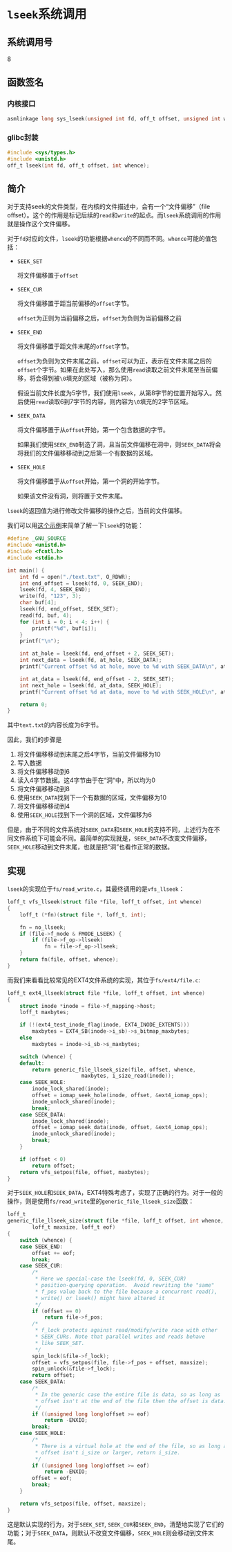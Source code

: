 # `lseek`系统调用

## 系统调用号

8

## 函数签名

### 内核接口

```c
asmlinkage long sys_lseek(unsigned int fd, off_t offset, unsigned int whence);
```

### glibc封装

```c
#include <sys/types.h>
#include <unistd.h>
off_t lseek(int fd, off_t offset, int whence);
```

## 简介

对于支持seek的文件类型，在内核的文件描述中，会有一个“文件偏移”（file offset）。这个的作用是标记后续的`read`和`write`的起点。而`lseek`系统调用的作用就是操作这个文件偏移。

对于`fd`对应的文件，`lseek`的功能根据`whence`的不同而不同。`whence`可能的值包括：

* `SEEK_SET`

    将文件偏移置于`offset`

* `SEEK_CUR`

    将文件偏移置于距当前偏移的`offset`字节。

    `offset`为正则为当前偏移之后，`offset`为负则为当前偏移之前

* `SEEK_END`

    将文件偏移置于距文件末尾的`offset`字节。

    `offset`为负则为文件末尾之前。`offset`可以为正，表示在文件末尾之后的`offset`个字节。如果在此处写入，那么使用`read`读取之前文件末尾至当前偏移，将会得到被`\0`填充的区域（被称为洞）。
    
    假设当前文件长度为5字节，我们使用`lseek`，从第8字节的位置开始写入。然后使用`read`读取6到7字节的内容，则内容为`\0`填充的2字节区域。

* `SEEK_DATA`

    将文件偏移置于从`offset`开始，第一个包含数据的字节。

    如果我们使用`SEEK_END`制造了洞，且当前文件偏移在洞中，则`SEEK_DATA`将会将我们的文件偏移移动到之后第一个有数据的区域。

* `SEEK_HOLE`

    将文件偏移置于从`offset`开始，第一个洞的开始字节。

    如果该文件没有洞，则将置于文件末尾。

`lseek`的返回值为进行修改文件偏移的操作之后，当前的文件偏移。

我们可以用[这个示例](https://github.com/Evian-Zhang/introduction-to-linux-x86_64-syscall/tree/master/codes/lseek-hole)来简单了解一下`lseek`的功能：

```c
#define _GNU_SOURCE
#include <unistd.h>
#include <fcntl.h>
#include <stdio.h>

int main() {
    int fd = open("./text.txt", O_RDWR);
    int end_offset = lseek(fd, 0, SEEK_END);
    lseek(fd, 4, SEEK_END);
    write(fd, "123", 3);
    char buf[4];
    lseek(fd, end_offset, SEEK_SET);
    read(fd, buf, 4);
    for (int i = 0; i < 4; i++) {
        printf("%d", buf[i]);
    }
    printf("\n");

    int at_hole = lseek(fd, end_offset + 2, SEEK_SET);
    int next_data = lseek(fd, at_hole, SEEK_DATA);
    printf("Current offset %d at hole, move to %d with SEEK_DATA\n", at_hole, next_data);

    int at_data = lseek(fd, end_offset - 2, SEEK_SET);
    int next_hole = lseek(fd, at_data, SEEK_HOLE);
    printf("Current offset %d at data, move to %d with SEEK_HOLE\n", at_data, next_hole);

    return 0;
}
```

其中`text.txt`的内容长度为6字节。

因此，我们的步骤是

1. 将文件偏移移动到末尾之后4字节，当前文件偏移为10
2. 写入数据
3. 将文件偏移移动到6
4. 读入4字节数据。这4字节由于在“洞“中，所以均为0
5. 将文件偏移移动到8
6. 使用`SEEK_DATA`找到下一个有数据的区域，文件偏移为10
7. 将文件偏移移动到4
8. 使用`SEEK_HOLE`找到下一个洞的区域，文件偏移为6

但是，由于不同的文件系统对`SEEK_DATA`和`SEEK_HOLE`的支持不同，上述行为在不同文件系统下可能会不同。最简单的实现就是，`SEEK_DATA`不改变文件偏移，`SEEK_HOLE`移动到文件末尾，也就是把“洞”也看作正常的数据。

## 实现

`lseek`的实现位于`fs/read_write.c`，其最终调用的是`vfs_llseek`：

```c
loff_t vfs_llseek(struct file *file, loff_t offset, int whence)
{
	loff_t (*fn)(struct file *, loff_t, int);

	fn = no_llseek;
	if (file->f_mode & FMODE_LSEEK) {
		if (file->f_op->llseek)
			fn = file->f_op->llseek;
	}
	return fn(file, offset, whence);
}
```

而我们来看看比较常见的EXT4文件系统的实现，其位于`fs/ext4/file.c`:

```c
loff_t ext4_llseek(struct file *file, loff_t offset, int whence)
{
	struct inode *inode = file->f_mapping->host;
	loff_t maxbytes;

	if (!(ext4_test_inode_flag(inode, EXT4_INODE_EXTENTS)))
		maxbytes = EXT4_SB(inode->i_sb)->s_bitmap_maxbytes;
	else
		maxbytes = inode->i_sb->s_maxbytes;

	switch (whence) {
	default:
		return generic_file_llseek_size(file, offset, whence,
						maxbytes, i_size_read(inode));
	case SEEK_HOLE:
		inode_lock_shared(inode);
		offset = iomap_seek_hole(inode, offset, &ext4_iomap_ops);
		inode_unlock_shared(inode);
		break;
	case SEEK_DATA:
		inode_lock_shared(inode);
		offset = iomap_seek_data(inode, offset, &ext4_iomap_ops);
		inode_unlock_shared(inode);
		break;
	}

	if (offset < 0)
		return offset;
	return vfs_setpos(file, offset, maxbytes);
}
```

对于`SEEK_HOLE`和`SEEK_DATA`，EXT4特殊考虑了，实现了正确的行为。对于一般的操作，则是使用`fs/read_write`里的`generic_file_llseek_size`函数：

```c
loff_t
generic_file_llseek_size(struct file *file, loff_t offset, int whence,
		loff_t maxsize, loff_t eof)
{
	switch (whence) {
	case SEEK_END:
		offset += eof;
		break;
	case SEEK_CUR:
		/*
		 * Here we special-case the lseek(fd, 0, SEEK_CUR)
		 * position-querying operation.  Avoid rewriting the "same"
		 * f_pos value back to the file because a concurrent read(),
		 * write() or lseek() might have altered it
		 */
		if (offset == 0)
			return file->f_pos;
		/*
		 * f_lock protects against read/modify/write race with other
		 * SEEK_CURs. Note that parallel writes and reads behave
		 * like SEEK_SET.
		 */
		spin_lock(&file->f_lock);
		offset = vfs_setpos(file, file->f_pos + offset, maxsize);
		spin_unlock(&file->f_lock);
		return offset;
	case SEEK_DATA:
		/*
		 * In the generic case the entire file is data, so as long as
		 * offset isn't at the end of the file then the offset is data.
		 */
		if ((unsigned long long)offset >= eof)
			return -ENXIO;
		break;
	case SEEK_HOLE:
		/*
		 * There is a virtual hole at the end of the file, so as long as
		 * offset isn't i_size or larger, return i_size.
		 */
		if ((unsigned long long)offset >= eof)
			return -ENXIO;
		offset = eof;
		break;
	}

	return vfs_setpos(file, offset, maxsize);
}
```

这是默认实现的行为，对于`SEEK_SET`, `SEEK_CUR`和`SEEK_END`，清楚地实现了它们的功能；对于`SEEK_DATA`，则默认不改变文件偏移，`SEEK_HOLE`则会移动到文件末尾。
